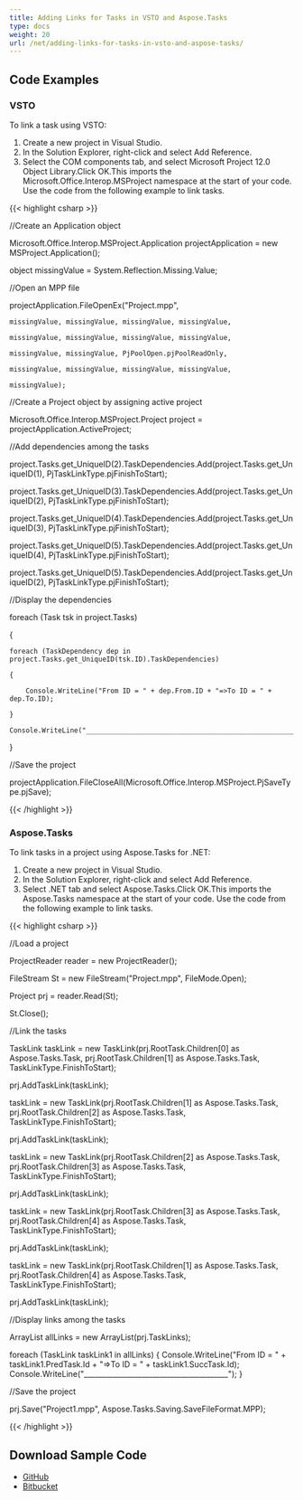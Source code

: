 ```yaml
---
title: Adding Links for Tasks in VSTO and Aspose.Tasks
type: docs
weight: 20
url: /net/adding-links-for-tasks-in-vsto-and-aspose-tasks/
---
```


## **Code Examples**
### **VSTO**
To link a task using VSTO:

1. Create a new project in Visual Studio.
2. In the Solution Explorer, right-click and select Add Reference.
3. Select the COM components tab, and select Microsoft Project 12.0 Object Library.Click OK.This imports the Microsoft.Office.Interop.MSProject namespace at the start of your code. Use the code from the following example to link tasks.

{{< highlight csharp >}}

 //Create an Application object

Microsoft.Office.Interop.MSProject.Application projectApplication = new MSProject.Application();

object missingValue = System.Reflection.Missing.Value;

//Open an MPP file

projectApplication.FileOpenEx("Project.mpp",

	missingValue, missingValue, missingValue, missingValue,

	missingValue, missingValue, missingValue, missingValue,

	missingValue, missingValue, PjPoolOpen.pjPoolReadOnly,

	missingValue, missingValue, missingValue, missingValue,

	missingValue);

//Create a Project object by assigning active project

Microsoft.Office.Interop.MSProject.Project project = projectApplication.ActiveProject;

//Add dependencies among the tasks

project.Tasks.get_UniqueID(2).TaskDependencies.Add(project.Tasks.get_UniqueID(1), PjTaskLinkType.pjFinishToStart);

project.Tasks.get_UniqueID(3).TaskDependencies.Add(project.Tasks.get_UniqueID(2), PjTaskLinkType.pjFinishToStart);

project.Tasks.get_UniqueID(4).TaskDependencies.Add(project.Tasks.get_UniqueID(3), PjTaskLinkType.pjFinishToStart);

project.Tasks.get_UniqueID(5).TaskDependencies.Add(project.Tasks.get_UniqueID(4), PjTaskLinkType.pjFinishToStart);

project.Tasks.get_UniqueID(5).TaskDependencies.Add(project.Tasks.get_UniqueID(2), PjTaskLinkType.pjFinishToStart);

//Display the dependencies

foreach (Task tsk in project.Tasks)

{

	foreach (TaskDependency dep in project.Tasks.get_UniqueID(tsk.ID).TaskDependencies)

	{

		Console.WriteLine("From ID = " + dep.From.ID + "=>To ID = " + dep.To.ID);

	}

	Console.WriteLine("____________________________________________________________");

}

//Save the project

projectApplication.FileCloseAll(Microsoft.Office.Interop.MSProject.PjSaveType.pjSave);

{{< /highlight >}}
### **Aspose.Tasks**
To link tasks in a project using Aspose.Tasks for .NET:

1. Create a new project in Visual Studio.
2. In the Solution Explorer, right-click and select Add Reference.
3. Select .NET tab and select Aspose.Tasks.Click OK.This imports the Aspose.Tasks namespace at the start of your code. Use the code from the following example to link tasks.

{{< highlight csharp >}}

 //Load a project

ProjectReader reader = new ProjectReader();

FileStream St = new FileStream("Project.mpp", FileMode.Open);

Project prj = reader.Read(St);

St.Close();

//Link the tasks

TaskLink taskLink = new TaskLink(prj.RootTask.Children[0] as Aspose.Tasks.Task, prj.RootTask.Children[1] as Aspose.Tasks.Task, TaskLinkType.FinishToStart);

prj.AddTaskLink(taskLink);

taskLink = new TaskLink(prj.RootTask.Children[1] as Aspose.Tasks.Task, prj.RootTask.Children[2] as Aspose.Tasks.Task, TaskLinkType.FinishToStart);

prj.AddTaskLink(taskLink);

taskLink = new TaskLink(prj.RootTask.Children[2] as Aspose.Tasks.Task, prj.RootTask.Children[3] as Aspose.Tasks.Task, TaskLinkType.FinishToStart);

prj.AddTaskLink(taskLink);

taskLink = new TaskLink(prj.RootTask.Children[3] as Aspose.Tasks.Task, prj.RootTask.Children[4] as Aspose.Tasks.Task, TaskLinkType.FinishToStart);

prj.AddTaskLink(taskLink);

taskLink = new TaskLink(prj.RootTask.Children[1] as Aspose.Tasks.Task, prj.RootTask.Children[4] as Aspose.Tasks.Task, TaskLinkType.FinishToStart);

prj.AddTaskLink(taskLink);

//Display links among the tasks

ArrayList allLinks = new ArrayList(prj.TaskLinks);

foreach (TaskLink taskLink1 in allLinks)
{
	Console.WriteLine("From ID = " + taskLink1.PredTask.Id + "=>To ID = " + taskLink1.SuccTask.Id);
	Console.WriteLine("________________________________________");
}

//Save the project

prj.Save("Project1.mpp", Aspose.Tasks.Saving.SaveFileFormat.MPP);

{{< /highlight >}}
## **Download Sample Code**
- [GitHub](https://github.com/aspose-tasks/Aspose.Tasks-for-.NET/releases/download/AsposeTaskNETVsVSTOProjectv1.1/Adding.Links.for.Tasks.Aspose.Tasks.zip)
- [Bitbucket](https://bitbucket.org/asposemarketplace/aspose-for-vsto/downloads/Adding%20Links%20for%20Tasks%20(Aspose.Tasks).zip)
